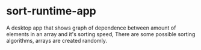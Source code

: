 # sort-runtime-app
 A desktop app that shows graph of dependence between amount of elements in an array and it's sorting speed, There are some possible sorting algorithms, arrays are created randomly.
